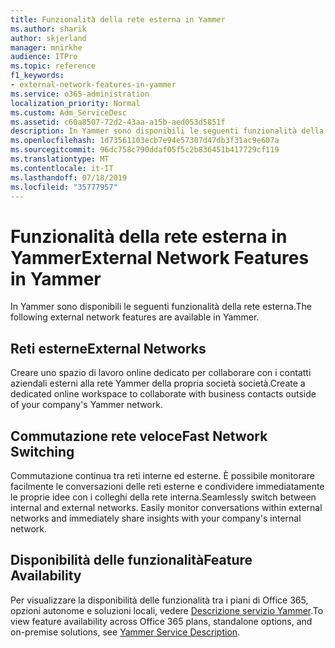 ```yaml
---
title: Funzionalità della rete esterna in Yammer
ms.author: sharik
author: skjerland
manager: mnirkhe
audience: ITPro
ms.topic: reference
f1_keywords:
- external-network-features-in-yammer
ms.service: o365-administration
localization_priority: Normal
ms.custom: Adm_ServiceDesc
ms.assetid: c60a8507-72d2-43aa-a15b-aed053d5851f
description: In Yammer sono disponibili le seguenti funzionalità della rete esterna.
ms.openlocfilehash: 1d73561103ecb7e94e57307d47db3f31ac9e607a
ms.sourcegitcommit: 96dc758c790ddaf05f5c2b836451b417729cf119
ms.translationtype: MT
ms.contentlocale: it-IT
ms.lasthandoff: 07/18/2019
ms.locfileid: "35777957"
---
```

# <a name="external-network-features-in-yammer"></a><span data-ttu-id="00b0b-103">Funzionalità della rete esterna in Yammer</span><span class="sxs-lookup"><span data-stu-id="00b0b-103">External Network Features in Yammer</span></span>

<span data-ttu-id="00b0b-104">In Yammer sono disponibili le seguenti funzionalità della rete esterna.</span><span class="sxs-lookup"><span data-stu-id="00b0b-104">The following external network features are available in Yammer.</span></span>
  
## <a name="external-networks"></a><span data-ttu-id="00b0b-105">Reti esterne</span><span class="sxs-lookup"><span data-stu-id="00b0b-105">External Networks</span></span>
<span data-ttu-id="00b0b-106"><a name="bkmk_ExternalNetworks"> </a></span><span class="sxs-lookup"><span data-stu-id="00b0b-106"></span></span>

<span data-ttu-id="00b0b-107">Creare uno spazio di lavoro online dedicato per collaborare con i contatti aziendali esterni alla rete Yammer della propria società società.</span><span class="sxs-lookup"><span data-stu-id="00b0b-107">Create a dedicated online workspace to collaborate with business contacts outside of your company's Yammer network.</span></span>
  
## <a name="fast-network-switching"></a><span data-ttu-id="00b0b-108">Commutazione rete veloce</span><span class="sxs-lookup"><span data-stu-id="00b0b-108">Fast Network Switching</span></span>
<span data-ttu-id="00b0b-109"><a name="bkmk_FastNetworkSwitching"> </a></span><span class="sxs-lookup"><span data-stu-id="00b0b-109"></span></span>

<span data-ttu-id="00b0b-p101">Commutazione continua tra reti interne ed esterne. È possibile monitorare facilmente le conversazioni delle reti esterne e condividere immediatamente le proprie idee con i colleghi della rete interna.</span><span class="sxs-lookup"><span data-stu-id="00b0b-p101">Seamlessly switch between internal and external networks. Easily monitor conversations within external networks and immediately share insights with your company's internal network.</span></span>
  
## <a name="feature-availability"></a><span data-ttu-id="00b0b-112">Disponibilità delle funzionalità</span><span class="sxs-lookup"><span data-stu-id="00b0b-112">Feature Availability</span></span>
<span data-ttu-id="00b0b-113"><a name="bkmk_FastNetworkSwitching"> </a></span><span class="sxs-lookup"><span data-stu-id="00b0b-113"></span></span>

<span data-ttu-id="00b0b-114">Per visualizzare la disponibilità delle funzionalità tra i piani di Office 365, opzioni autonome e soluzioni locali, vedere [Descrizione servizio Yammer](yammer-service-description.md).</span><span class="sxs-lookup"><span data-stu-id="00b0b-114">To view feature availability across Office 365 plans, standalone options, and on-premise solutions, see [Yammer Service Description](yammer-service-description.md).</span></span>